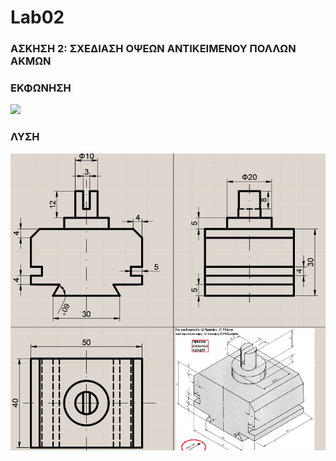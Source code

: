 # Lab02
### ΑΣΚΗΣΗ 2: ΣΧΕΔΙΑΣΗ ΟΨΕΩΝ ΑΝΤΙΚΕΙΜΕΝΟΥ ΠΟΛΛΩΝ ΑΚΜΩΝ

### ΕΚΦΩΝΗΣΗ
![](/2_Β.png)

### ΛΥΣΗ
![](/LYSH.png)

